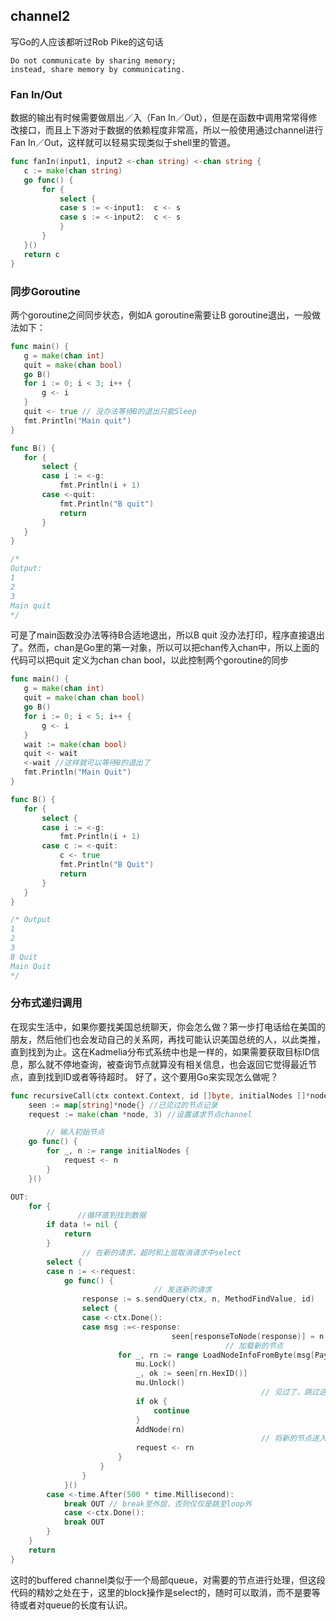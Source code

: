 ## channel2

写Go的人应该都听过Rob Pike的这句话

	Do not communicate by sharing memory;
	instead, share memory by communicating.


### Fan In/Out
数据的输出有时候需要做扇出／入（Fan In／Out），但是在函数中调用常常得修改接口，而且上下游对于数据的依赖程度非常高，所以一般使用通过channel进行Fan In／Out，这样就可以轻易实现类似于shell里的管道。

```go
func fanIn(input1, input2 <-chan string) <-chan string {
   c := make(chan string)
   go func() {
       for {
           select {
           case s := <-input1:  c <- s
           case s := <-input2:  c <- s
           }
       }
   }()
   return c
}
```

### 同步Goroutine
两个goroutine之间同步状态，例如A goroutine需要让B goroutine退出，一般做法如下：

```go
func main() {
   g = make(chan int)
   quit = make(chan bool)
   go B()
   for i := 0; i < 3; i++ {
       g <- i
   }
   quit <- true // 没办法等待B的退出只能Sleep
   fmt.Println("Main quit")
}

func B() {
   for {
       select {
       case i := <-g:
           fmt.Println(i + 1)
       case <-quit:
           fmt.Println("B quit")
           return
       }
   }
}

/*
Output:
1
2
3
Main quit
*/
```

可是了main函数没办法等待B合适地退出，所以B quit 没办法打印，程序直接退出了。然而，chan是Go里的第一对象，所以可以把chan传入chan中，所以上面的代码可以把quit 定义为chan chan bool，以此控制两个goroutine的同步

```go
func main() {
   g = make(chan int)
   quit = make(chan chan bool)
   go B()
   for i := 0; i < 5; i++ {
       g <- i
   }
   wait := make(chan bool)
   quit <- wait
   <-wait //这样就可以等待B的退出了
   fmt.Println("Main Quit")
}

func B() {
   for {
       select {
       case i := <-g:
           fmt.Println(i + 1)
       case c := <-quit:
           c <- true
           fmt.Println("B Quit")
           return
       }
   }
}

/* Output
1
2
3
B Quit
Main Quit
*/
```

### 分布式递归调用
在现实生活中，如果你要找美国总统聊天，你会怎么做？第一步打电话给在美国的朋友，然后他们也会发动自己的关系网，再找可能认识美国总统的人，以此类推，直到找到为止。这在Kadmelia分布式系统中也是一样的，如果需要获取目标ID信息，那么就不停地查询，被查询节点就算没有相关信息，也会返回它觉得最近节点，直到找到ID或者等待超时。 好了，这个要用Go来实现怎么做呢？

```go
func recursiveCall(ctx context.Context, id []byte, initialNodes []*node){
	seen := map[string]*node{} //已见过的节点记录
	request := make(chan *node, 3) //设置请求节点channel

        // 输入初始节点
	go func() {
		for _, n := range initialNodes {
			request <- n
		}
	}()

OUT:
	for {
               //循环直到找到数据
		if data != nil {
		    return
		}
                // 在新的请求，超时和上层取消请求中select
		select {
		case n := <-request:
			go func() {
                                // 发送新的请求
				response := s.sendQuery(ctx, n, MethodFindValue, id)
				select {
				case <-ctx.Done():
				case msg :=<-response:
                                    seen[responseToNode(response)] = n //更新已见过的节点信息
                                                // 加载新的节点
						for _, rn := range LoadNodeInfoFromByte(msg[PayLoadStart:]) {
							mu.Lock()
							_, ok := seen[rn.HexID()]
							mu.Unlock()
                                                        // 见过了，跳过这个节点
							if ok { 
 								continue
							}
							AddNode(rn)
                                                        // 将新的节点送入channel
							request <- rn
						}
					}
				}
			}()
		case <-time.After(500 * time.Millisecond):
			break OUT // break至外层，否则仅仅是跳至loop外
        	case <-ctx.Done():
			break OUT
		}
	}
	return
}
```

这时的buffered channel类似于一个局部queue，对需要的节点进行处理，但这段代码的精妙之处在于，这里的block操作是select的，随时可以取消，而不是要等待或者对queue的长度有认识。
